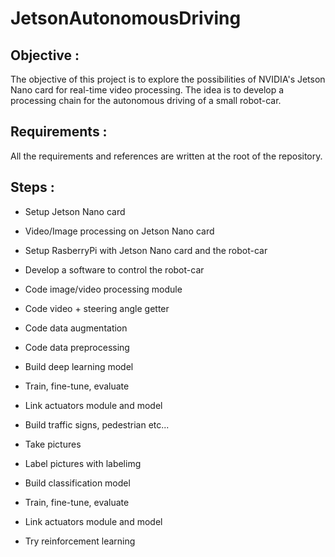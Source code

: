 # JetsonAutonomousDriving

## Objective :

The objective of this project is to explore the possibilities of NVIDIA's Jetson Nano card for real-time video processing. The idea is to develop a processing chain for the autonomous driving of a small robot-car.

## Requirements :

All the requirements and references are written at the root of the repository.

## Steps :

- Setup Jetson Nano card
- Video/Image processing on Jetson Nano card
- Setup RasberryPi with Jetson Nano card and the robot-car
- Develop a software to control the robot-car
- Code image/video processing module

- Code video + steering angle getter
- Code data augmentation
- Code data preprocessing
- Build deep learning model
- Train, fine-tune, evaluate
- Link actuators module and model

- Build traffic signs, pedestrian etc...
- Take pictures
- Label pictures with labelimg
- Build classification model
- Train, fine-tune, evaluate
- Link actuators module and model

- Try reinforcement learning



